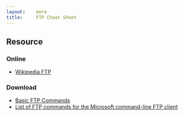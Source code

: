```yaml
---
layout:    more
title:     FTP Cheat Sheet 
---
```

<div class="content content-400">
    <div class="board board-326">
        <h2 class="board-title">Resource</h2>
        <div class="board-card">
            <h3 class="board-card-title">Online</h3>
            <ul>
                <li><a href="http://en.wikipedia.org/wiki/FTP">Wikipedia FTP</a></li>
            </ul>
        </div>
        <div class="board-card">
            <h3 class="board-card-title">Download</h3>
            <ul>
                <li><a href="http://www.cs.colostate.edu/helpdocs/ftp.html">Basic FTP Commands</a></li>
                <li><a href="http://www.nsftools.com/tips/MSFTP.htm">List of FTP commands for the Microsoft command-line FTP client</a></li>
            </ul>
        </div>
    </div>
</div>
